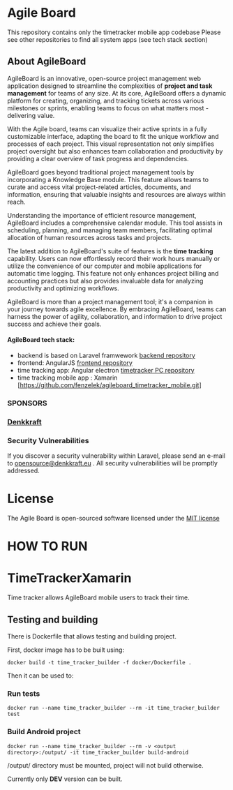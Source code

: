 # Agile Board

This repository contains only the timetracker mobile app codebase
Please see other repositories to find all system apps (see tech stack section)

## About AgileBoard
AgileBoard is an innovative, open-source project management web application designed to streamline the complexities of <b>project and task management</b> for teams of any size. At its core, AgileBoard offers a dynamic platform for creating, organizing, and tracking tickets across various milestones or sprints, enabling teams to focus on what matters most - delivering value.

With the Agile board, teams can visualize their active sprints in a fully customizable interface, adapting the board to fit the unique workflow and processes of each project. This visual representation not only simplifies project oversight but also enhances team collaboration and productivity by providing a clear overview of task progress and dependencies.

AgileBoard goes beyond traditional project management tools by incorporating a Knowledge Base module. This feature allows teams to curate and access vital project-related articles, documents, and information, ensuring that valuable insights and resources are always within reach.

Understanding the importance of efficient resource management, AgileBoard includes a comprehensive calendar module. This tool assists in scheduling, planning, and managing team members, facilitating optimal allocation of human resources across tasks and projects.

The latest addition to AgileBoard's suite of features is the <b>time tracking</b> capability. Users can now effortlessly record their work hours manually or utilize the convenience of our computer and mobile applications for automatic time logging. This feature not only enhances project billing and accounting practices but also provides invaluable data for analyzing productivity and optimizing workflows.

AgileBoard is more than a project management tool; it's a companion in your journey towards agile excellence. By embracing AgileBoard, teams can harness the power of agility, collaboration, and information to drive project success and achieve their goals.

#### AgileBoard tech stack:
- backend is based on Laravel framwework [backend repository](https://github.com/fenzelek/agileboard_backend.git)
- frontend: AngularJS  [frontend repository](https://github.com/fenzelek/agileboard_frontend.git)
- time tracking app: Angular electron [timetracker PC repository](https://github.com/fenzelek/agileboard_timetracker_pc.git)
- time tracking mobile app : Xamarin [https://github.com/fenzelek/agileboard_timetracker_mobile.git]

### SPONSORS
### **[Denkkraft](https://denkkraft.eu/)**

### Security Vulnerabilities
If you discover a security vulnerability within Laravel, please send an e-mail to [opensource@denkkraft.eu](mailto:opensource@denkkraft.eu) . All security vulnerabilities will be promptly addressed.

# License
The Agile Board is open-sourced software licensed under the [MIT license](https://opensource.org/licenses/MIT)

# HOW TO RUN

# TimeTrackerXamarin

Time tracker allows AgileBoard mobile users to track their time.

## Testing and building

There is Dockerfile that allows testing and building project.

First, docker image has to be built using:

```docker build -t time_tracker_builder -f docker/Dockerfile .```

Then it can be used to:

### Run tests

```docker run --name time_tracker_builder --rm -it time_tracker_builder test```

### Build Android project

```docker run --name time_tracker_builder --rm -v <output directory>:/output/ -it time_tracker_builder build-android```

/output/ directory must be mounted, project will not build otherwise.

Currently only **DEV** version can be built.